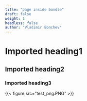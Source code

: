 ```yaml
---
title: "page inside bundle"
draft: false
weight: 1
headless: false
author: "Vladimir Bonchev"
---
```


# Imported heading1
## Imported heading2
### Imported heading3

{{< figure src="test_png.PNG" >}}

